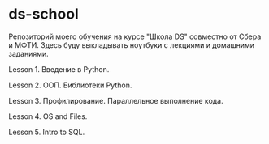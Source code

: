 # ds-school

Репозиторий моего обучения на курсе "Школа DS" совместно от Сбера и МФТИ. Здесь буду выкладывать ноутбуки с лекциями и домашними заданиями.

Lesson 1.
Введение в Python.

Lesson 2.
ООП. Библиотеки Python.

Lesson 3.
Профилирование. Параллельное выполнение кода.

Lesson 4.
OS and Files.

Lesson 5.
Intro to SQL.
